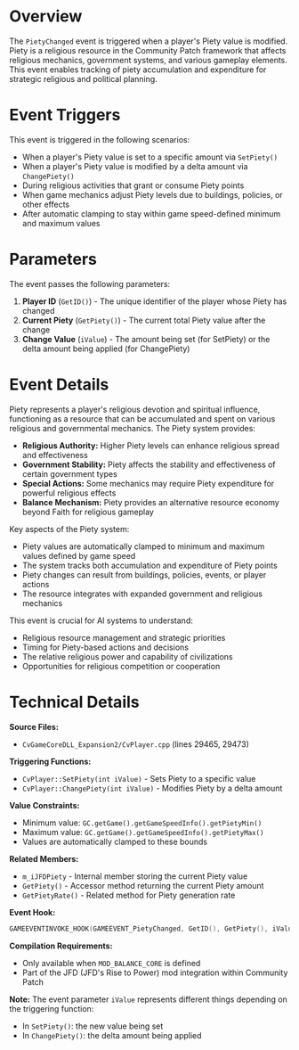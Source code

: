 # Overview

The `PietyChanged` event is triggered when a player's Piety value is modified. Piety is a religious resource in the Community Patch framework that affects religious mechanics, government systems, and various gameplay elements. This event enables tracking of piety accumulation and expenditure for strategic religious and political planning.

# Event Triggers

This event is triggered in the following scenarios:

- When a player's Piety value is set to a specific amount via `SetPiety()`
- When a player's Piety value is modified by a delta amount via `ChangePiety()`
- During religious activities that grant or consume Piety points
- When game mechanics adjust Piety levels due to buildings, policies, or other effects
- After automatic clamping to stay within game speed-defined minimum and maximum values

# Parameters

The event passes the following parameters:

1. **Player ID** (`GetID()`) - The unique identifier of the player whose Piety has changed
2. **Current Piety** (`GetPiety()`) - The current total Piety value after the change
3. **Change Value** (`iValue`) - The amount being set (for SetPiety) or the delta amount being applied (for ChangePiety)

# Event Details

Piety represents a player's religious devotion and spiritual influence, functioning as a resource that can be accumulated and spent on various religious and governmental mechanics. The Piety system provides:

- **Religious Authority:** Higher Piety levels can enhance religious spread and effectiveness
- **Government Stability:** Piety affects the stability and effectiveness of certain government types
- **Special Actions:** Some mechanics may require Piety expenditure for powerful religious effects
- **Balance Mechanism:** Piety provides an alternative resource economy beyond Faith for religious gameplay

Key aspects of the Piety system:
- Piety values are automatically clamped to minimum and maximum values defined by game speed
- The system tracks both accumulation and expenditure of Piety points
- Piety changes can result from buildings, policies, events, or player actions
- The resource integrates with expanded government and religious mechanics

This event is crucial for AI systems to understand:
- Religious resource management and strategic priorities
- Timing for Piety-based actions and decisions  
- The relative religious power and capability of civilizations
- Opportunities for religious competition or cooperation

# Technical Details

**Source Files:**
- `CvGameCoreDLL_Expansion2/CvPlayer.cpp` (lines 29465, 29473)

**Triggering Functions:**
- `CvPlayer::SetPiety(int iValue)` - Sets Piety to a specific value
- `CvPlayer::ChangePiety(int iValue)` - Modifies Piety by a delta amount

**Value Constraints:**
- Minimum value: `GC.getGame().getGameSpeedInfo().getPietyMin()`
- Maximum value: `GC.getGame().getGameSpeedInfo().getPietyMax()`
- Values are automatically clamped to these bounds

**Related Members:**
- `m_iJFDPiety` - Internal member storing the current Piety value
- `GetPiety()` - Accessor method returning the current Piety amount
- `GetPietyRate()` - Related method for Piety generation rate

**Event Hook:**
```cpp
GAMEEVENTINVOKE_HOOK(GAMEEVENT_PietyChanged, GetID(), GetPiety(), iValue);
```

**Compilation Requirements:**
- Only available when `MOD_BALANCE_CORE` is defined
- Part of the JFD (JFD's Rise to Power) mod integration within Community Patch

**Note:** The event parameter `iValue` represents different things depending on the triggering function:
- In `SetPiety()`: the new value being set
- In `ChangePiety()`: the delta amount being applied